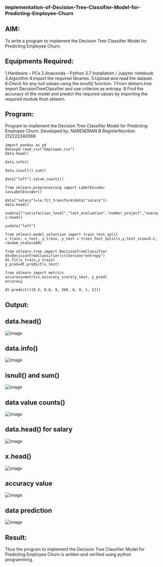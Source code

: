### Implementation-of-Decision-Tree-Classifier-Model-for-Predicting-Employee-Churn
## AIM:
To write a program to implement the Decision Tree Classifier Model for Predicting Employee Churn.

## Equipments Required:
 1.Hardware – PCs
 2.Anaconda – Python 3.7 Installation / Jupyter notebook
 3.Algorithm
 4.import the required libraries.
 5.Upload and read the dataset.
 6.Check for any null values using the isnull() function.
 7.From sklearn.tree import DecisionTreeClassifier and use criterion as entropy.
 8.Find the accuracy of the model and predict the required values by importing the required module from sklearn.
## Program:
Program to implement the Decision Tree Classifier Model for Predicting Employee Churn.
Developed by: NARENDRAN B 
RegisterNumber:  212222240069
```
import pandas as pd
data=pd.read_csv("Employee.csv")
data.head()

data.info()

data.isnull().sum()

data["left"].value_counts()

from sklearn.preprocessing import LabelEncoder 
le=LabelEncoder()

data["salary"]=le.fit_transform(data["salary"])
data.head()

x=data[["satisfaction_level","last_evaluation","number_project","average_montly_hours","time_spend_company","Work_accident","promotion_last_5years","salary"]]
x.head()

y=data["left"]

from sklearn.model_selection import train_test_split
x_train, x_test, y_train, y_test = train_test_split(x,y,test_size=0.2, random_state=100)

from sklearn.tree import DecisionTreeClassifier
dt=DecisionTreeClassifier(criterion="entropy")
dt.fit(x_train,y_train)
y_pred=dt.predict(x_test)

from sklearn import metrics
accuracy=metrics.accuracy_score(y_test, y_pred)
accuracy

dt.predict([[0.5, 0.8, 9, 260, 6, 0, 1, 2]])
```
## Output:
## data.head()
![image](https://github.com/naren2704/Implementation-of-Decision-Tree-Classifier-Model-for-Predicting-Employee-Churn/assets/118706984/23683ccc-de8e-43a9-921a-0fed0d198512)
## data.info()
![image](https://github.com/naren2704/Implementation-of-Decision-Tree-Classifier-Model-for-Predicting-Employee-Churn/assets/118706984/18c09de5-9bb4-4312-b8d1-3a7b070fd7c7)
## isnull() and sum()
![image](https://github.com/naren2704/Implementation-of-Decision-Tree-Classifier-Model-for-Predicting-Employee-Churn/assets/118706984/d8c95f23-47d5-43db-88f9-de7b17c0667a)
## data value counts()
![image](https://github.com/naren2704/Implementation-of-Decision-Tree-Classifier-Model-for-Predicting-Employee-Churn/assets/118706984/07fc6a78-40eb-40ef-978f-17a0381b7b4a)
## data.head() for salary
![image](https://github.com/naren2704/Implementation-of-Decision-Tree-Classifier-Model-for-Predicting-Employee-Churn/assets/118706984/506651dc-1ebf-4518-8142-c2ff46e9810d)
## x.head()
![image](https://github.com/naren2704/Implementation-of-Decision-Tree-Classifier-Model-for-Predicting-Employee-Churn/assets/118706984/ce5be054-8020-4e22-9e29-a6c809a348f9)
## accuracy value
![image](https://github.com/naren2704/Implementation-of-Decision-Tree-Classifier-Model-for-Predicting-Employee-Churn/assets/118706984/af66b379-71a3-465b-b148-0c38f9685e78)
## data prediction
![image](https://github.com/naren2704/Implementation-of-Decision-Tree-Classifier-Model-for-Predicting-Employee-Churn/assets/118706984/34e73a94-8769-4aae-a818-d3a01caa80de)
## Result:
Thus the program to implement the Decision Tree Classifier Model for Predicting Employee Churn is written and verified using python programming.
